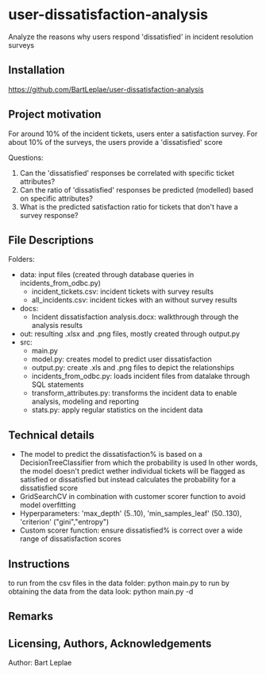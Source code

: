 # user-dissatisfaction-analysis
Analyze the reasons why users respond 'dissatisfied' in incident resolution surveys

## Installation
https://github.com/BartLeplae/user-dissatisfaction-analysis

## Project motivation
For around 10% of the incident tickets, users enter a satisfaction survey.
For about 10% of the surveys, the users provide a 'dissatisfied' score

Questions:
1. Can the 'dissatisfied' responses be correlated with specific ticket attributes?
2. Can the ratio of 'dissatisfied' responses be predicted (modelled) based on specific attributes?
3. What is the predicted satisfaction ratio for tickets that don't have a survey response?

## File Descriptions
Folders:
- data: input files (created through database queries in incidents_from_odbc.py)
    - incident_tickets.csv: incident tickets with survey results
    - all_incidents.csv: incident tickes with an without survey results
- docs:
    - Incident dissatisfaction analysis.docx: walkthrough through the analysis results
- out: resulting .xlsx and .png files, mostly created through output.py
- src:
    - main.py
    - model.py: creates model to predict user dissatisfaction
    - output.py: create .xls and .png files to depict the relationships
    - incidents_from_odbc.py: loads incident files from datalake through SQL statements
    - transform_attributes.py: transforms the incident data to enable analysis, modeling and reporting
    - stats.py: apply regular statistics on the incident data

## Technical details
- The model to predict the dissatisfaction% is based on a DecisionTreeClassifier from which the probability is used
  In other words, the model doesn't predict wether individual tickets will be flagged as satisfied or dissatisfied 
  but instead calculates the probability for a dissatisfied score
- GridSearchCV in combination with customer scorer function to avoid model overfitting
- Hyperparameters: 'max_depth' (5..10), 'min_samples_leaf' (50..130), 'criterion' ("gini","entropy")
- Custom scorer function: ensure dissatisfied% is correct over a wide range of dissatisfaction scores

## Instructions
to run from the csv files in the data folder: python main.py
to run by obtaining the data from the data look: python main.py -d

## Remarks

## Licensing, Authors, Acknowledgements
Author: Bart Leplae
